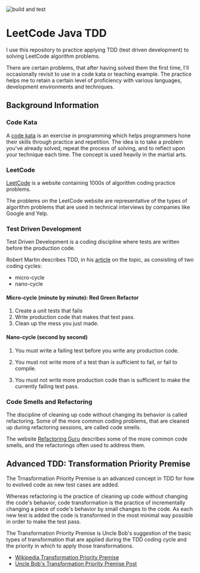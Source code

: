 ![build and test](https://github.com/github/docs/actions/workflows/build.yml/badge.svg)

# LeetCode Java TDD

I use this repository to practice applying TDD (test driven development) to 
solving LeetCode algorithm problems.  

There are certain problems, that after having solved them the first time, I'll 
occasionally revisit to use in a code kata or teaching example. The practice
helps me to retain a certain level of proficiency with various languages,
development environments and techniques.

## Background Information 

### Code Kata

A [code kata](https://en.wikipedia.org/wiki/Kata_(programming)) is an exercise
in programming which helps programmers hone their skills through practice and
repetition. The idea is to take a problem you've already solved, repeat the 
process of solving, and to reflect upon your technique each time. The concept
is used heavily in the martial arts.

### LeetCode 

[LeetCode](https://www.leetcode.com) is a website containing 1000s of algorithm coding practice problems.  

The problems on the LeetCode website are representative of the types of algorithm problems that are used in technical 
interviews by companies like Google and Yelp.  

### Test Driven Development

Test Driven Development is a coding discipline where tests are written before the production code. 

Robert Martin describes TDD, in his [article](https://blog.cleancoder.com/uncle-bob/2014/12/17/TheCyclesOfTDD.html) on
the topic, as consisting of two coding cycles:
- micro-cycle
- nano-cycle

#### Micro-cycle (minute by minute): Red Green Refactor

1. Create a unit tests that fails
1. Write production code that makes that test pass.
1. Clean up the mess you just made.

#### Nano-cycle (second by second)

1. You must write a failing test before you write any production code.

1. You must not write more of a test than is sufficient to fail, or fail to compile.

1. You must not write more production code than is sufficient to make the currently failing test pass.

### Code Smells and Refactoring

The discipline of cleaning up code without changing its behavior is called refactoring. Some of the more common coding 
problems, that are cleaned up during refactoring sessions, are called code smells.

The website [Refactoring Guru](https://refactoring.guru/refactoring/smells) describes some of the more common code 
smells, and the refactorings often used to address them.


## Advanced TDD: Transformation Priority Premise

The Trnasformation Priority Premise is an advanced concept in TDD for how to evolved code as new test cases are added.

Whereas refactoring is the practice of cleaning up code without changing the code's behavior, code transformation is the
practice of incrementally changing a piece of code's behavior by small changes to the code.  As each new test
is added the code is transformed in the most minimal way possible in order to make the test pass.

The Transformation Priority Premise is Uncle Bob's suggestion of the basic types of transformation that are applied during
the TDD coding cycle and the priority in which to apply those transformations.

- [Wikipedia Transformation Priority Premise](https://en.wikipedia.org/wiki/Transformation_Priority_Premise)
- [Uncle Bob's Transformation Priority Premise Post](https://blog.cleancoder.com/uncle-bob/2013/05/27/TheTransformationPriorityPremise.html)







